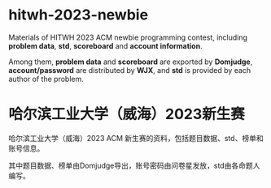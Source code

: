 # hitwh-2023-newbie
Materials of HITWH 2023 ACM newbie programming contest, including **problem data**, **std**, **scoreboard** and **account information**.

Among them, **problem data** and **scoreboard** are exported by **Domjudge**, **account/password** are distributed by **WJX**, and **std** is provided by each author of the problem.

# 哈尔滨工业大学（威海）2023新生赛
哈尔滨工业大学（威海）2023 ACM 新生赛的资料，包括题目数据、std、榜单和账号信息。

其中题目数据、榜单由Domjudge导出，账号密码由问卷星发放，std由各命题人编写。
